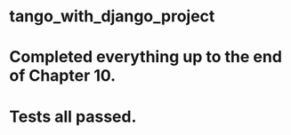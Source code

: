 # tango_with_django_project

# Completed everything up to the end of Chapter 10.
# Tests all passed.
